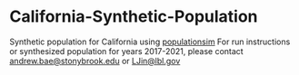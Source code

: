 # California-Synthetic-Population

Synthetic population for California using [populationsim](https://activitysim.github.io/populationsim/index.html)
For run instructions or synthesized population for years 2017-2021, please contact andrew.bae@stonybrook.edu or LJin@lbl.gov

